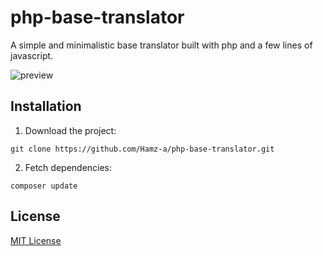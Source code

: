 # php-base-translator

A simple and minimalistic base translator built with php and a few lines of javascript.

![preview](https://i.imgur.com/y9PN2p0.png)


## Installation

1. Download the project:
```
git clone https://github.com/Hamz-a/php-base-translator.git
```

2. Fetch dependencies:
```
composer update
```

## License

[MIT License](LICENSE)
